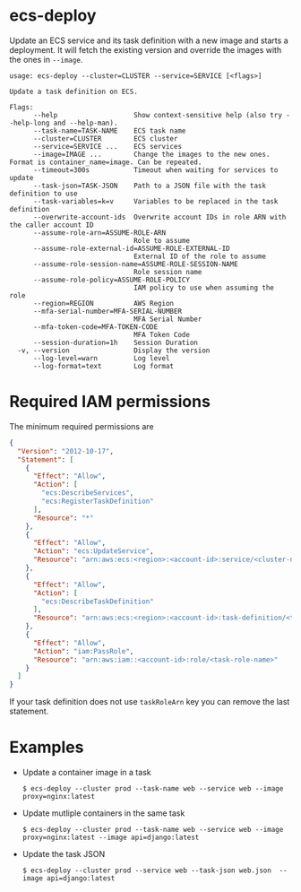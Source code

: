 # ecs-deploy

Update an ECS service and its task definition with a new image and starts a deployment. It will fetch the existing version
and override the images with the ones in `--image`.

```
usage: ecs-deploy --cluster=CLUSTER --service=SERVICE [<flags>]

Update a task definition on ECS.

Flags:
      --help                   Show context-sensitive help (also try --help-long and --help-man).
      --task-name=TASK-NAME    ECS task name
      --cluster=CLUSTER        ECS cluster
      --service=SERVICE ...    ECS services
      --image=IMAGE ...        Change the images to the new ones. Format is container_name=image. Can be repeated.
      --timeout=300s           Timeout when waiting for services to update
      --task-json=TASK-JSON    Path to a JSON file with the task definition to use
      --task-variables=k=v     Variables to be replaced in the task definition 
      --overwrite-account-ids  Overwrite account IDs in role ARN with the caller account ID
      --assume-role-arn=ASSUME-ROLE-ARN
                               Role to assume
      --assume-role-external-id=ASSUME-ROLE-EXTERNAL-ID
                               External ID of the role to assume
      --assume-role-session-name=ASSUME-ROLE-SESSION-NAME
                               Role session name
      --assume-role-policy=ASSUME-ROLE-POLICY
                               IAM policy to use when assuming the role
      --region=REGION          AWS Region
      --mfa-serial-number=MFA-SERIAL-NUMBER
                               MFA Serial Number
      --mfa-token-code=MFA-TOKEN-CODE
                               MFA Token Code
      --session-duration=1h    Session Duration
  -v, --version                Display the version
      --log-level=warn         Log level
      --log-format=text        Log format

```

# Required IAM permissions

The minimum required permissions are

```json
{
  "Version": "2012-10-17",
  "Statement": [
    {
      "Effect": "Allow",
      "Action": [
        "ecs:DescribeServices",
        "ecs:RegisterTaskDefinition"
      ],
      "Resource": "*"
    },
    {
      "Effect": "Allow",
      "Action": "ecs:UpdateService",
      "Resource": "arn:aws:ecs:<region>:<account-id>:service/<cluster-name>/<service-name>"
    },
    {
      "Effect": "Allow",
      "Action": [
        "ecs:DescribeTaskDefinition"
      ],
      "Resource": "arn:aws:ecs:<region>:<account-id>:task-definition/<task-family>"
    },
    {
      "Effect": "Allow",
      "Action": "iam:PassRole",
      "Resource": "arn:aws:iam::<account-id>:role/<task-role-name>"
    }
  ]
}
```

If your task definition does not use `taskRoleArn` key you can remove the last statement.

# Examples

* Update a container image in a task
  ```
  $ ecs-deploy --cluster prod --task-name web --service web --image proxy=nginx:latest
  ```
* Update mutliple containers in the same task
  ```
  $ ecs-deploy --cluster prod --task-name web --service web --image proxy=nginx:latest --image api=django:latest
  ```
* Update the task JSON
  ```
  $ ecs-deploy --cluster prod --service web --task-json web.json  --image api=django:latest
  ```
